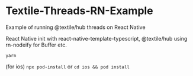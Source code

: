 # Textile-Threads-RN-Example
Example of running @textile/hub threads on React Native 

React Native init with react-native-template-typescript, @textile/hub using rn-nodeify for Buffer etc.

```yarn```

(for ios)
```npx pod-install``` or ```cd ios && pod install```

